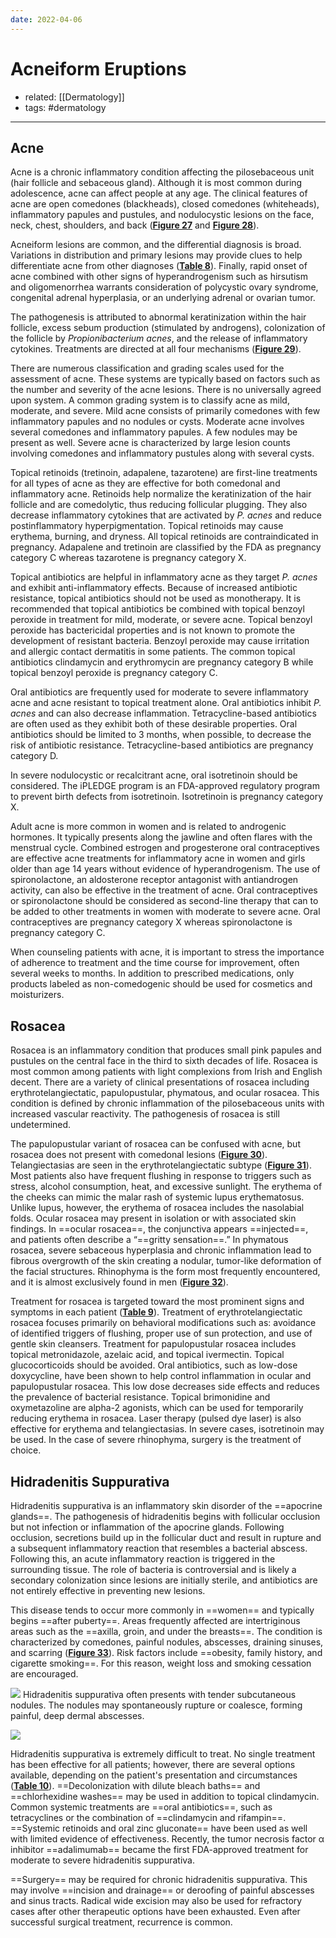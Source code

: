 ```yaml
---
date: 2022-04-06
---
```


# Acneiform Eruptions

- related: [[Dermatology]]
- tags: #dermatology
---

## Acne

Acne is a chronic inflammatory condition affecting the pilosebaceous unit (hair follicle and sebaceous gland). Although it is most common during adolescence, acne can affect people at any age. The clinical features of acne are open comedones (blackheads), closed comedones (whiteheads), inflammatory papules and pustules, and nodulocystic lesions on the face, neck, chest, shoulders, and back (**[Figure 27](https://mksap18.acponline.org/app/topics/dm/figures/mk18_a_dm_f27)** and **[Figure 28](https://mksap18.acponline.org/app/topics/dm/figures/mk18_a_dm_f28)**).

Acneiform lesions are common, and the differential diagnosis is broad. Variations in distribution and primary lesions may provide clues to help differentiate acne from other diagnoses (**[Table 8](https://mksap18.acponline.org/app/topics/dm/tables/mk18_a_dm_t08)**). Finally, rapid onset of acne combined with other signs of hyperandrogenism such as hirsutism and oligomenorrhea warrants consideration of polycystic ovary syndrome, congenital adrenal hyperplasia, or an underlying adrenal or ovarian tumor.

The pathogenesis is attributed to abnormal keratinization within the hair follicle, excess sebum production (stimulated by androgens), colonization of the follicle by _Propionibacterium acnes_, and the release of inflammatory cytokines. Treatments are directed at all four mechanisms (**[Figure 29](https://mksap18.acponline.org/app/topics/dm/figures/mk18_a_dm_f29)**).

There are numerous classification and grading scales used for the assessment of acne. These systems are typically based on factors such as the number and severity of the acne lesions. There is no universally agreed upon system. A common grading system is to classify acne as mild, moderate, and severe. Mild acne consists of primarily comedones with few inflammatory papules and no nodules or cysts. Moderate acne involves several comedones and inflammatory papules. A few nodules may be present as well. Severe acne is characterized by large lesion counts involving comedones and inflammatory pustules along with several cysts.

Topical retinoids (tretinoin, adapalene, tazarotene) are first-line treatments for all types of acne as they are effective for both comedonal and inflammatory acne. Retinoids help normalize the keratinization of the hair follicle and are comedolytic, thus reducing follicular plugging. They also decrease inflammatory cytokines that are activated by _P. acnes_ and reduce postinflammatory hyperpigmentation. Topical retinoids may cause erythema, burning, and dryness. All topical retinoids are contraindicated in pregnancy. Adapalene and tretinoin are classified by the FDA as pregnancy category C whereas tazarotene is pregnancy category X.

Topical antibiotics are helpful in inflammatory acne as they target _P. acnes_ and exhibit anti-inflammatory effects. Because of increased antibiotic resistance, topical antibiotics should not be used as monotherapy. It is recommended that topical antibiotics be combined with topical benzoyl peroxide in treatment for mild, moderate, or severe acne. Topical benzoyl peroxide has bactericidal properties and is not known to promote the development of resistant bacteria. Benzoyl peroxide may cause irritation and allergic contact dermatitis in some patients. The common topical antibiotics clindamycin and erythromycin are pregnancy category B while topical benzoyl peroxide is pregnancy category C.

Oral antibiotics are frequently used for moderate to severe inflammatory acne and acne resistant to topical treatment alone. Oral antibiotics inhibit _P. acnes_ and can also decrease inflammation. Tetracycline-based antibiotics are often used as they exhibit both of these desirable properties. Oral antibiotics should be limited to 3 months, when possible, to decrease the risk of antibiotic resistance. Tetracycline-based antibiotics are pregnancy category D.

In severe nodulocystic or recalcitrant acne, oral isotretinoin should be considered. The iPLEDGE program is an FDA-approved regulatory program to prevent birth defects from isotretinoin. Isotretinoin is pregnancy category X.

Adult acne is more common in women and is related to androgenic hormones. It typically presents along the jawline and often flares with the menstrual cycle. Combined estrogen and progesterone oral contraceptives are effective acne treatments for inflammatory acne in women and girls older than age 14 years without evidence of hyperandrogenism. The use of spironolactone, an aldosterone receptor antagonist with antiandrogen activity, can also be effective in the treatment of acne. Oral contraceptives or spironolactone should be considered as second-line therapy that can to be added to other treatments in women with moderate to severe acne. Oral contraceptives are pregnancy category X whereas spironolactone is pregnancy category C.

When counseling patients with acne, it is important to stress the importance of adherence to treatment and the time course for improvement, often several weeks to months. In addition to prescribed medications, only products labeled as non-comedogenic should be used for cosmetics and moisturizers.

## Rosacea

Rosacea is an inflammatory condition that produces small pink papules and pustules on the central face in the third to sixth decades of life. Rosacea is most common among patients with light complexions from Irish and English decent. There are a variety of clinical presentations of rosacea including erythrotelangiectatic, papulopustular, phymatous, and ocular rosacea. This condition is defined by chronic inflammation of the pilosebaceous units with increased vascular reactivity. The pathogenesis of rosacea is still undetermined.

The papulopustular variant of rosacea can be confused with acne, but rosacea does not present with comedonal lesions (**[Figure 30](https://mksap18.acponline.org/app/topics/dm/figures/mk18_a_dm_f30)**). Telangiectasias are seen in the erythrotelangiectatic subtype (**[Figure 31](https://mksap18.acponline.org/app/topics/dm/figures/mk18_a_dm_f31)**). Most patients also have frequent flushing in response to triggers such as stress, alcohol consumption, heat, and excessive sunlight. The erythema of the cheeks can mimic the malar rash of systemic lupus erythematosus. Unlike lupus, however, the erythema of rosacea includes the nasolabial folds. Ocular rosacea may present in isolation or with associated skin findings. In ==ocular rosacea==, the conjunctiva appears ==injected==, and patients often describe a “==gritty sensation==.” In phymatous rosacea, severe sebaceous hyperplasia and chronic inflammation lead to fibrous overgrowth of the skin creating a nodular, tumor-like deformation of the facial structures. Rhinophyma is the form most frequently encountered, and it is almost exclusively found in men (**[Figure 32](https://mksap18.acponline.org/app/topics/dm/figures/mk18_a_dm_f32)**).

Treatment for rosacea is targeted toward the most prominent signs and symptoms in each patient (**[Table 9](https://mksap18.acponline.org/app/topics/dm/tables/mk18_a_dm_t09)**). Treatment of erythrotelangiectatic rosacea focuses primarily on behavioral modifications such as: avoidance of identified triggers of flushing, proper use of sun protection, and use of gentle skin cleansers. Treatment for papulopustular rosacea includes topical metronidazole, azelaic acid, and topical ivermectin. Topical glucocorticoids should be avoided. Oral antibiotics, such as low-dose doxycycline, have been shown to help control inflammation in ocular and papulopustular rosacea. This low dose decreases side effects and reduces the prevalence of bacterial resistance. Topical brimonidine and oxymetazoline are alpha-2 agonists, which can be used for temporarily reducing erythema in rosacea. Laser therapy (pulsed dye laser) is also effective for erythema and telangiectasias. In severe cases, isotretinoin may be used. In the case of severe rhinophyma, surgery is the treatment of choice.

## Hidradenitis Suppurativa

<!-- hidradenitis suppurativa sx, rx b:418884131414-->

Hidradenitis suppurativa is an inflammatory skin disorder of the ==apocrine glands==. The pathogenesis of hidradenitis begins with follicular occlusion but not infection or inflammation of the apocrine glands. Following occlusion, secretions build up in the follicular duct and result in rupture and a subsequent inflammatory reaction that resembles a bacterial abscess. Following this, an acute inflammatory reaction is triggered in the surrounding tissue. The role of bacteria is controversial and is likely a secondary colonization since lesions are initially sterile, and antibiotics are not entirely effective in preventing new lesions.

This disease tends to occur more commonly in ==women== and typically begins ==after puberty==. Areas frequently affected are intertriginous areas such as the ==axilla, groin, and under the breasts==. The condition is characterized by comedones, painful nodules, abscesses, draining sinuses, and scarring (**[Figure 33](https://mksap18.acponline.org/app/topics/dm/figures/mk18_a_dm_f33)**). Risk factors include ==obesity, family history, and cigarette smoking==. For this reason, weight loss and smoking cessation are encouraged.

![](https://photos.thisispiggy.com/file/wikiFiles/20220411093043.png)
Hidradenitis suppurativa often presents with tender subcutaneous nodules. The nodules may spontaneously rupture or coalesce, forming painful, deep dermal abscesses.

![](https://photos.thisispiggy.com/file/wikiFiles/20220411093104.png)

Hidradenitis suppurativa is extremely difficult to treat. No single treatment has been effective for all patients; however, there are several options available, depending on the patient's presentation and circumstances (**[Table 10](https://mksap18.acponline.org/app/topics/dm/tables/mk18_a_dm_t10)**). ==Decolonization with dilute bleach baths== and ==chlorhexidine washes== may be used in addition to topical clindamycin. Common systemic treatments are ==oral antibiotics==, such as tetracyclines or the combination of ==clindamycin and rifampin==. ==Systemic retinoids and oral zinc gluconate== have been used as well with limited evidence of effectiveness. Recently, the tumor necrosis factor α inhibitor ==adalimumab== became the first FDA-approved treatment for moderate to severe hidradenitis suppurativa.

==Surgery== may be required for chronic hidradenitis suppurativa. This may involve ==incision and drainage== or deroofing of painful abscesses and sinus tracts. Radical wide excision may also be used for refractory cases after other therapeutic options have been exhausted. Even after successful surgical treatment, recurrence is common.
